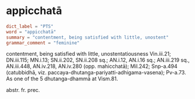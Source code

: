 # appicchatā

``` toml
dict_label = "PTS"
word = "appicchatā"
summary = "contentment, being satisfied with little, unostent"
grammar_comment = "feminine"
```

contentment, being satisfied with little, unostentatiousness Vin.iii.21; DN.iii.115; MN.i.13; SN.ii.202, SN.ii.208 sq.; AN.i.12, AN.i.16 sq.; AN.iii.219 sq., AN.iii.448, AN.iv.218, AN.iv.280 (opp. mahicchatā); Mil.242; Snp\-a.494 (catubbidhā, viz. paccaya\-dhutanga\-pariyatti\-adhigama\-vasena); Pv\-a.73. As one of the 5 dhutanga\-dhammā at Vism.81.

abstr. fr. prec.


